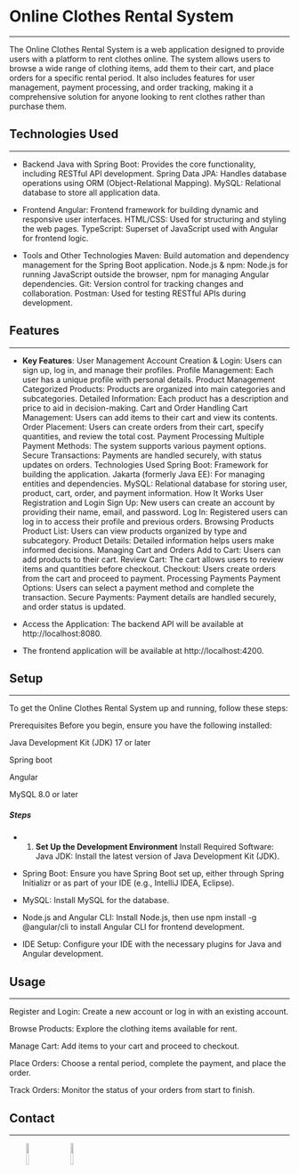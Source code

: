 <h1>Online Clothes Rental System</h1>
<hr><p>The Online Clothes Rental System is a web application designed to provide users with a platform to rent clothes online. The system allows users to browse a wide range of clothing items, add them to their cart, and place orders for a specific rental period. It also includes features for user management, payment processing, and order tracking, making it a comprehensive solution for anyone looking to rent clothes rather than purchase them.</p><h2>Technologies Used</h2>
<hr><ul>
<li>Backend Java with Spring Boot: Provides the core functionality, including RESTful API development. Spring Data JPA: Handles database operations using ORM (Object-Relational Mapping). MySQL: Relational database to store all application data.</li>
</ul><ul>
<li>Frontend Angular: Frontend framework for building dynamic and responsive user interfaces. HTML/CSS: Used for structuring and styling the web pages. TypeScript: Superset of JavaScript used with Angular for frontend logic.</li>
</ul><ul>
<li>Tools and Other Technologies Maven: Build automation and dependency management for the Spring Boot application. Node.js &amp; npm: Node.js for running JavaScript outside the browser, npm for managing Angular dependencies. Git: Version control for tracking changes and collaboration. Postman: Used for testing RESTful APIs during development.</li>
</ul><h2>Features</h2>
<hr><ul>
<li><strong>Key Features</strong>: User Management Account Creation &amp; Login: Users can sign up, log in, and manage their profiles. Profile Management: Each user has a unique profile with personal details.  Product Management Categorized Products: Products are organized into main categories and subcategories. Detailed Information: Each product has a description and price to aid in decision-making.  Cart and Order Handling Cart Management: Users can add items to their cart and view its contents. Order Placement: Users can create orders from their cart, specify quantities, and review the total cost.  Payment Processing Multiple Payment Methods: The system supports various payment options. Secure Transactions: Payments are handled securely, with status updates on orders.  Technologies Used Spring Boot: Framework for building the application. Jakarta (formerly Java EE): For managing entities and dependencies. MySQL: Relational database for storing user, product, cart, order, and payment information.  How It Works User Registration and Login Sign Up: New users can create an account by providing their name, email, and password. Log In: Registered users can log in to access their profile and previous orders.  Browsing Products Product List: Users can view products organized by type and subcategory. Product Details: Detailed information helps users make informed decisions.  Managing Cart and Orders Add to Cart: Users can add products to their cart. Review Cart: The cart allows users to review items and quantities before checkout. Checkout: Users create orders from the cart and proceed to payment.  Processing Payments Payment Options: Users can select a payment method and complete the transaction. Secure Payments: Payment details are handled securely, and order status is updated.</li>
</ul><ul>
<li>Access the Application:  The backend API will be available at http://localhost:8080.</li>
</ul><ul>
<li>The frontend application will be available at http://localhost:4200.</li>
</ul><h2>Setup</h2>
<hr><p>To get the Online Clothes Rental System up and running, follow these steps:</p>
<p>Prerequisites Before you begin, ensure you have the following installed:</p>
<p>Java Development Kit (JDK) 17 or later</p>
<p>Spring boot</p>
<p>Angular</p>
<p>MySQL 8.0 or later</p><h5>Steps</h5><ul>
<li>
<ol>
<li><strong>Set Up the Development Environment</strong> Install Required Software: Java JDK: Install the latest version of Java Development Kit (JDK).</li>
</ol>
</li>
</ul><ul>
<li>Spring Boot: Ensure you have Spring Boot set up, either through Spring Initializr or as part of your IDE (e.g., IntelliJ IDEA, Eclipse).</li>
</ul><ul>
<li>MySQL: Install MySQL for the database.</li>
</ul><ul>
<li>Node.js and Angular CLI: Install Node.js, then use npm install -g @angular/cli to install Angular CLI for frontend development.</li>
</ul><ul>
<li>IDE Setup: Configure your IDE with the necessary plugins for Java and Angular development.</li>
</ul><h2>Usage</h2>
<hr><p>Register and Login: Create a new account or log in with an existing account.</p>
<p>Browse Products: Explore the clothing items available for rent.</p>
<p>Manage Cart: Add items to your cart and proceed to checkout.</p>
<p>Place Orders: Choose a rental period, complete the payment, and place the order.</p>
<p>Track Orders: Monitor the status of your orders from start to finish.</p><h2>Contact</h2>
<hr><p><span style="margin-right: 30px;"></span><a href="https://github.com/onkarrainak/onkarrainak/blob/main/www.linkedin.com/in/onkarrainak"><img target="_blank" src="https://cdn.jsdelivr.net/gh/devicons/devicon/icons/linkedin/linkedin-original.svg" style="width: 10%;"></a><span style="margin-right: 30px;"></span><a href="https://github.com/OnkarRainak"><img target="_blank" src="https://cdn.jsdelivr.net/gh/devicons/devicon/icons/github/github-original.svg" style="width: 10%;"></a></p>
